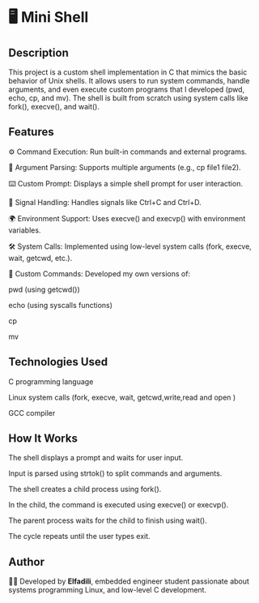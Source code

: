 # 🖥️ Mini Shell
## Description

This project is a custom shell implementation in C that mimics the basic behavior of Unix shells.
It allows users to run system commands, handle arguments, and even execute custom programs that I developed (pwd, echo, cp, and mv).
The shell is built from scratch using system calls like fork(), execve(), and wait().

## Features

⚙️ Command Execution: Run built-in commands and external programs.

📂 Argument Parsing: Supports multiple arguments (e.g., cp file1 file2).

⌨️ Custom Prompt: Displays a simple shell prompt for user interaction.

🚦 Signal Handling: Handles signals like Ctrl+C and Ctrl+D.

🌍 Environment Support: Uses execve() and execvp() with environment variables.

🛠️ System Calls: Implemented using low-level system calls (fork, execve, wait, getcwd, etc.).

📝 Custom Commands: Developed my own versions of:

pwd (using getcwd())

echo (using syscalls functions)

cp

mv

## Technologies Used

C programming language

Linux system calls (fork, execve, wait, getcwd,write,read and open )

GCC compiler

## How It Works

The shell displays a prompt and waits for user input.

Input is parsed using strtok() to split commands and arguments.

The shell creates a child process using fork().

In the child, the command is executed using execve() or execvp().

The parent process waits for the child to finish using wait().

The cycle repeats until the user types exit.
## Author

👨‍💻 Developed by **Elfadili**, embedded engineer student passionate about systems programming Linux, and low-level C development.

